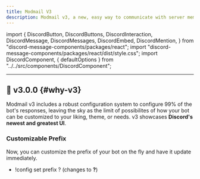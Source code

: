 ```yaml
---
title: Modmail V3
description: Modmail v3, a new, easy way to communicate with server members with a fully customizable system.
---
```

import {
  DiscordButton,
  DiscordButtons,
  DiscordInteraction,
  DiscordMessage,
  DiscordMessages,
  DiscordEmbed,
  DiscordMention,
} from "discord-message-components/packages/react";
import "discord-message-components/packages/react/dist/style.css";
import DiscordComponent, { defaultOptions } from "../../src/components/DiscordComponent";

---

## 🎉 v3.0.0 {#why-v3}
Modmail v3 includes a robust configuration system to configure 99% of the bot's responses, leaving the sky as the limit of possibilites of how your bot can be customized to your liking, theme, or needs. v3 showcases **Discord's newest and greatest UI**. 

### Customizable Prefix
Now, you can customize the prefix of your bot on the fly and have it update immediately. 
- <span className="timestamp">!config set prefix ?</span> (changes to **?**)